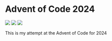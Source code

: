 Advent of Code 2024
===================

![](https://img.shields.io/badge/day%20📅-9-blue)
![](https://img.shields.io/badge/stars%20⭐-8-yellow)
![](https://img.shields.io/badge/days%20completed-4-red)

This is my attempt at the Advent of Code for 2024
